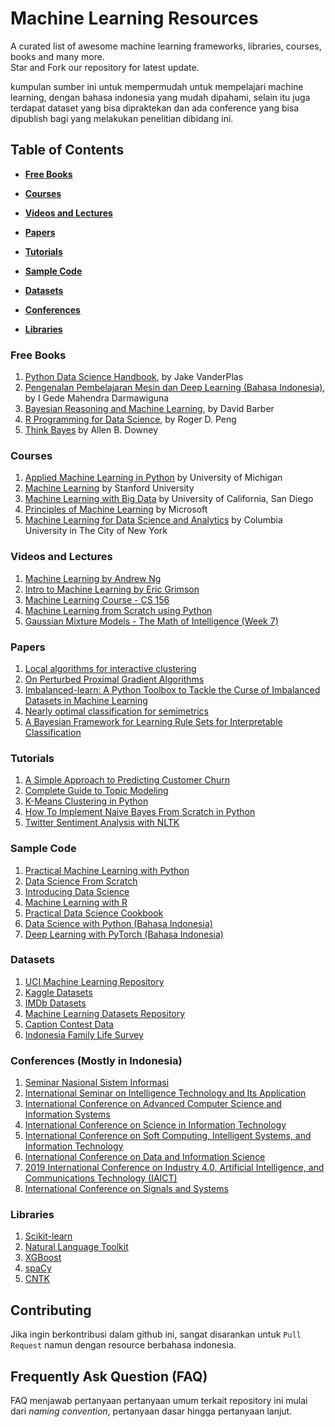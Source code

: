 # Machine Learning Resources
A curated list of awesome machine learning frameworks, libraries, courses, books and many more.  
Star and Fork our repository for latest update.

kumpulan sumber ini untuk mempermudah untuk mempelajari machine learning, dengan bahasa indonesia yang mudah dipahami, selain itu juga terdapat dataset yang bisa dipraktekan dan ada conference yang bisa dipublish bagi yang melakukan penelitian dibidang ini.

## Table of Contents
* **[Free Books](#free-books)**

* **[Courses](#courses)**

* **[Videos and Lectures](#videos-and-lectures)**

* **[Papers](#papers)**

* **[Tutorials](#tutorials)**

* **[Sample Code](#sample-code)**

* **[Datasets](#datasets)**

* **[Conferences](#conferences-mostly-in-indonesia)**

* **[Libraries](#libraries)**

### Free Books
1. [Python Data Science Handbook](https://jakevdp.github.io/PythonDataScienceHandbook/), by Jake VanderPlas
2. [Pengenalan Pembelajaran Mesin dan Deep Learning (Bahasa Indonesia)](https://wiragotama.github.io/ebook_machine_learning.html), by I Gede Mahendra Darmawiguna
3. [Bayesian Reasoning and Machine Learning](http://web4.cs.ucl.ac.uk/staff/D.Barber/pmwiki/pmwiki.php?n=Brml.Online), by David Barber
4. [R Programming for Data Science](https://leanpub.com/rprogramming), by Roger D. Peng
5. [Think Bayes](http://greenteapress.com/wp/think-bayes/) by Allen B. Downey

### Courses
1. [Applied Machine Learning in Python](https://www.coursera.org/learn/python-machine-learning) by University of Michigan
2. [Machine Learning](https://www.coursera.org/learn/machine-learning) by Stanford University
3. [Machine Learning with Big Data](https://www.coursera.org/learn/big-data-machine-learning) by University of California, San Diego
4. [Principles of Machine Learning](https://www.edx.org/course/principles-of-machine-learning) by Microsoft
5. [Machine Learning for Data Science and Analytics](https://www.edx.org/course/machine-learning-data-science-analytics-columbiax-ds102x-1) by Columbia University in The City of New York

### Videos and Lectures
1. [Machine Learning by Andrew Ng](https://www.youtube.com/watch?v=UzxYlbK2c7E&list=RDQMwjiIGVB03Eg)
2. [Intro to Machine Learning by Eric Grimson](https://www.youtube.com/watch?v=h0e2HAPTGF4)
3. [Machine Learning Course - CS 156](https://www.youtube.com/watch?v=mbyG85GZ0PI&list=PLD63A284B7615313A)
4. [Machine Learning from Scratch using Python](https://www.youtube.com/watch?v=tqlhXxy1-IU&list=PLkRkKTC6HZMxfLxUI36SM-3vuWJMoNpuz)
5. [Gaussian Mixture Models - The Math of Intelligence (Week 7)](https://www.youtube.com/watch?v=JNlEIEwe-Cg&t=945s)

### Papers
1. [Local algorithms for interactive clustering](http://jmlr.org/papers/volume18/15-085/15-085.pdf)
2. [On Perturbed Proximal Gradient Algorithms](http://www.jmlr.org/papers/volume18/15-038/15-038.pdf)
3. [Imbalanced-learn: A Python Toolbox to Tackle the Curse of Imbalanced Datasets in Machine Learning](http://www.jmlr.org/papers/volume18/16-365/16-365.pdf)
4. [Nearly optimal classification for semimetrics](http://www.jmlr.org/papers/volume18/16-217/16-217.pdf)
5. [A Bayesian Framework for Learning Rule Sets for Interpretable Classification](http://www.jmlr.org/papers/volume18/16-003/16-003.pdf)

### Tutorials
1. [A Simple Approach to Predicting Customer Churn](http://blog.keyrus.co.uk/a_simple_approach_to_predicting_customer_churn.html)
2. [Complete Guide to Topic Modeling](https://nlpforhackers.io/topic-modeling/)
3. [K-Means Clustering in Python](https://mubaris.com/2017/10/01/kmeans-clustering-in-python/)
4. [How To Implement Naive Bayes From Scratch in Python](https://machinelearningmastery.com/naive-bayes-classifier-scratch-python/)
5. [Twitter Sentiment Analysis with NLTK](https://pythonprogramming.net/twitter-sentiment-analysis-nltk-tutorial/)

### Sample Code
1. [Practical Machine Learning with Python](https://github.com/apress/practical-ml-w-python)
2. [Data Science From Scratch](https://github.com/joelgrus/data-science-from-scratch)
3. [Introducing Data Science](https://www.manning.com/books/introducing-data-science)
4. [Machine Learning with R](https://github.com/dataspelunking/MLwR)
5. [Practical Data Science Cookbook](https://github.com/PacktPublishing/Practical-Data-Science-Cookbook-Second-Edition)
6. [Data Science with Python (Bahasa Indonesia)](https://github.com/rubiagatra/data-science-with-python)
7. [Deep Learning with PyTorch (Bahasa Indonesia)](https://github.com/rubiagatra/deep-learning-with-pytorch)
 
### Datasets
1. [UCI Machine Learning Repository](https://archive.ics.uci.edu/ml/index.php)
2. [Kaggle Datasets](https://www.kaggle.com/datasets)
3. [IMDb Datasets](https://www.imdb.com/interfaces/)
4. [Machine Learning Datasets Repository](http://mldata.org/) 
5. [Caption Contest Data](https://github.com/nextml/caption-contest-data)
6. [Indonesia Family Life Survey](https://www.rand.org/well-being/social-and-behavioral-policy/data/FLS/IFLS.html)

### Conferences (Mostly in Indonesia)
1. [Seminar Nasional Sistem Informasi](http://sesindo.org/)
2. [International Seminar on Intelligence Technology and Its Application](http://isitia.its.ac.id/)
3. [International Conference on Advanced Computer Science and Information Systems](http://icacsis.cs.ui.ac.id/front/)
4. [International Conference on Science in Information Technology ](http://icsitech.org/)
5. [International Conference on Soft Computing, Intelligent Systems, and Information Technology](http://icsiit.petra.ac.id/)
6. [International Conference on Data and Information Science](http://icodis.org/)
7. [2019 International Conference on Industry 4.0, Artificial Intelligence, and Communications Technology (IAICT)](http://iaict.org/)
8. [International Conference on Signals and Systems](http://icsigsys.org/)

### Libraries
1. [Scikit-learn](http://scikit-learn.org/)
2. [Natural Language Toolkit](http://nltk.org/)
3. [XGBoost](https://github.com/dmlc/xgboost)
4. [spaCy](https://github.com/explosion/spaCy)
5. [CNTK](https://github.com/Microsoft/CNTK)

## Contributing
Jika ingin berkontribusi dalam github ini, sangat disarankan untuk `Pull Request` namun dengan resource berbahasa indonesia.

## Frequently Ask Question (FAQ)
FAQ menjawab pertanyaan pertanyaan umum terkait repository ini mulai dari _naming convention_, pertanyaan dasar hingga pertanyaan lanjut.

